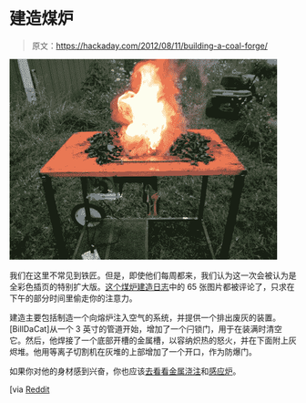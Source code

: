 # 建造煤炉

> 原文：<https://hackaday.com/2012/08/11/building-a-coal-forge/>

![](img/6d6b606c2ec497eec3d7e8c555434d10.png "coal-forge-build")

我们在这里不常见到铁匠。但是，即使他们每周都来，我们认为这一次会被认为是全彩色插页的特别扩大版。[这个煤炉建造日志](http://imgur.com/a/rbRdd)中的 65 张图片都被评论了，只求在下午的部分时间里偷走你的注意力。

建造主要包括制造一个向熔炉注入空气的系统，并提供一个排出废灰的装置。[BillDaCat]从一个 3 英寸的管道开始，增加了一个闩锁门，用于在装满时清空它。然后，他焊接了一个底部开槽的金属槽，以容纳炽热的怒火，并在下面附上灰烬堆。他用等离子切割机在灰堆的上部增加了一个开口，作为防爆门。

如果你对他的身材感到兴奋，你也应该[去看看金属浇注](http://hackaday.com/2012/04/28/iron-casting-in-the-parking-lot/)和[感应炉](http://hackaday.com/2012/04/08/build-an-induction-heater-and-become-a-metalsmith/)。

[via [Reddit](http://www.reddit.com/r/DIY/comments/xoanc/i_just_finished_building_a_coal_forge_xpost_from/)